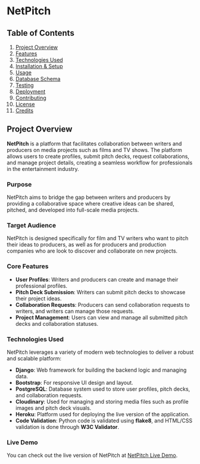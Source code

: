 # **NetPitch**

## **Table of Contents**
1. [Project Overview](#project-overview)
2. [Features](#features)
3. [Technologies Used](#technologies-used)
4. [Installation & Setup](#installation--setup)
5. [Usage](#usage)
6. [Database Schema](#database-schema)
7. [Testing](#testing)
8. [Deployment](#deployment)
9. [Contributing](#contributing)
10. [License](#license)
11. [Credits](#credits)

## **Project Overview**

**NetPitch** is a platform that facilitates collaboration between writers and producers on media projects such as films and TV shows. The platform allows users to create profiles, submit pitch decks, request collaborations, and manage project details, creating a seamless workflow for professionals in the entertainment industry.

### **Purpose**
NetPitch aims to bridge the gap between writers and producers by providing a collaborative space where creative ideas can be shared, pitched, and developed into full-scale media projects.

### **Target Audience**
NetPitch is designed specifically for film and TV writers who want to pitch their ideas to producers, as well as for producers and production companies who are look to discover and collaborate on new projects.

### **Core Features**
- **User Profiles**: Writers and producers can create and manage their professional profiles.
- **Pitch Deck Submission**: Writers can submit pitch decks to showcase their project ideas.
- **Collaboration Requests**: Producers can send collaboration requests to writers, and writers can manage those requests.
- **Project Management**: Users can view and manage all submitted pitch decks and collaboration statuses.
  
### **Technologies Used**
NetPitch leverages a variety of modern web technologies to deliver a robust and scalable platform:
- **Django**: Web framework for building the backend logic and managing data.
- **Bootstrap**: For responsive UI design and layout.
- **PostgreSQL**: Database system used to store user profiles, pitch decks, and collaboration requests.
- **Cloudinary**: Used for managing and storing media files such as profile images and pitch deck visuals.
- **Heroku**: Platform used for deploying the live version of the application.
- **Code Validation**: Python code is validated using **flake8**, and HTML/CSS validation is done through **W3C Validator**.

### **Live Demo**
You can check out the live version of NetPitch at [NetPitch Live Demo](https://netpitch-4fea66f5e2b7.herokuapp.com/).